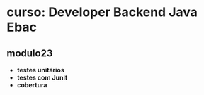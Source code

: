 # curso: Developer Backend Java Ebac
## modulo23

- <strong>testes unitários</strong> 
- <strong>testes com Junit</strong> 
- <strong>cobertura</strong> 

